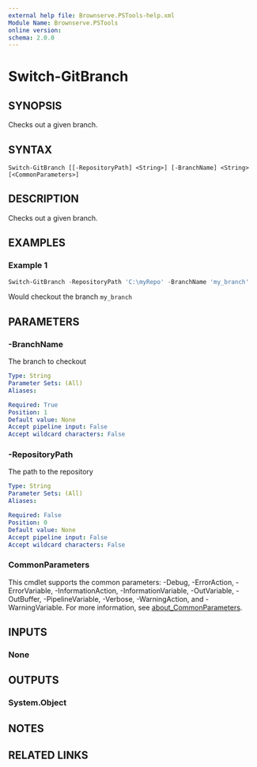 ```yaml
---
external help file: Brownserve.PSTools-help.xml
Module Name: Brownserve.PSTools
online version:
schema: 2.0.0
---
```


# Switch-GitBranch

## SYNOPSIS

Checks out a given branch.

## SYNTAX

```text
Switch-GitBranch [[-RepositoryPath] <String>] [-BranchName] <String> [<CommonParameters>]
```

## DESCRIPTION

Checks out a given branch.

## EXAMPLES

### Example 1

```powershell
Switch-GitBranch -RepositoryPath 'C:\myRepo' -BranchName 'my_branch'
```

Would checkout the branch `my_branch`

## PARAMETERS

### -BranchName

The branch to checkout

```yaml
Type: String
Parameter Sets: (All)
Aliases:

Required: True
Position: 1
Default value: None
Accept pipeline input: False
Accept wildcard characters: False
```

### -RepositoryPath

The path to the repository

```yaml
Type: String
Parameter Sets: (All)
Aliases:

Required: False
Position: 0
Default value: None
Accept pipeline input: False
Accept wildcard characters: False
```

### CommonParameters

This cmdlet supports the common parameters: -Debug, -ErrorAction, -ErrorVariable, -InformationAction, -InformationVariable, -OutVariable, -OutBuffer, -PipelineVariable, -Verbose, -WarningAction, and -WarningVariable. For more information, see [about_CommonParameters](http://go.microsoft.com/fwlink/?LinkID=113216).

## INPUTS

### None

## OUTPUTS

### System.Object

## NOTES

## RELATED LINKS
